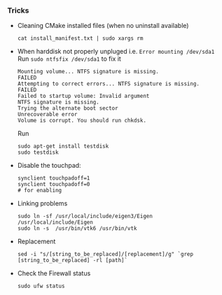### Tricks

- Cleaning CMake installed files (when no uninstall available)
  ```shell
  cat install_manifest.txt | sudo xargs rm
  ```
  
  
- When harddisk not properly unpluged
i.e. `Error mounting /dev/sda1`   
Run `sudo ntfsfix /dev/sda1` to fix it

  ```shell
  Mounting volume... NTFS signature is missing.
  FAILED
  Attempting to correct errors... NTFS signature is missing.
  FAILED
  Failed to startup volume: Invalid argument
  NTFS signature is missing.
  Trying the alternate boot sector
  Unrecoverable error
  Volume is corrupt. You should run chkdsk.
  ```
  Run 
  ```shell
  sudo apt-get install testdisk
  sudo testdisk
  ```

- Disable the touchpad:
  ```shell
  synclient touchpadoff=1
  synclient touchpadoff=0 
  # for enabling
  ```
- Linking problems
  ```shell
  sudo ln -sf /usr/local/include/eigen3/Eigen /usr/local/include/Eigen
  sudo ln -s  /usr/bin/vtk6 /usr/bin/vtk
  ```
- Replacement 
  ```shell
  sed -i "s/[string_to_be_replaced]/[replacement]/g" `grep [string_to_be_replaced] -rl [path]`
  ```
- Check the Firewall status
  ```shell
  sudo ufw status
  ```
